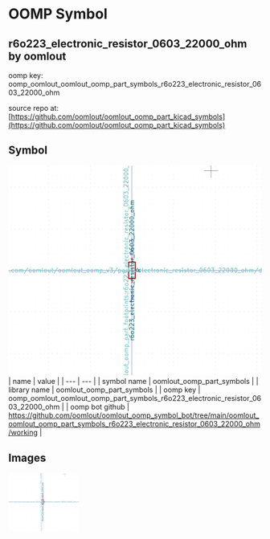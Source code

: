 # OOMP Symbol  
## r6o223_electronic_resistor_0603_22000_ohm  by oomlout  
  
oomp key: oomp_oomlout_oomlout_oomp_part_symbols_r6o223_electronic_resistor_0603_22000_ohm  
  
source repo at: [https://github.com/oomlout/oomlout_oomp_part_kicad_symbols](https://github.com/oomlout/oomlout_oomp_part_kicad_symbols)  
## Symbol  
  
[![working.png](working_600.png)](working.png)  
| name | value | 
| --- | --- | 
| symbol name | oomlout_oomp_part_symbols | 
| library name | oomlout_oomp_part_symbols | 
| oomp key | oomp_oomlout_oomlout_oomp_part_symbols_r6o223_electronic_resistor_0603_22000_ohm | 
| oomp bot github | https://github.com/oomlout/oomlout_oomp_symbol_bot/tree/main/oomlout_oomlout_oomp_part_symbols_r6o223_electronic_resistor_0603_22000_ohm/working | 
## Images  
  
[![working.png](working_140.png)](working.png)  
